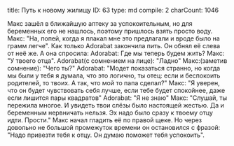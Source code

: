 title:          Путь к новому жилищу
ID:             63
type:           md
compile:        2
charCount:      1046


Макс зашёл в ближайшую аптеку за успокоительным, но для беременных его не нашлось, поэтому пришлось взять просто воду.
Макс: "На, попей, когда я плакал мне это предлагали и вроде было на грамм легче".
Как только Adorabat закончила пить. Он обнял её слева от неё же. А она спросила:
Adorabat: Где мы теперь будем жить? 
Макс: "У твоего отца".
Adorabat(с сомнением на лице): "Ладно"
Макс:(заметив сомнение): "Чего ты?"
Adorabat: "Модет показаться странно, но когда мы были у тебя я думала, что это логично, ты отец: если и беспокоить родителей, то твоих. А так, что мой то папа сделал?"
Макс: "Я уверен, что он будет чувствовать себя лучше, если тебе будет спокойнее, даже если лишится пары квадратов"
Adorabat: "Я не знаю" 
Макс: "Слушай, ты пережила многое. И увидеть твои слёзы было настоящей жестью. Да и беременным нервничать нельзя. Эх надо было сразу к твоему отцу идти. Прости."
Макс начал гладить её по правой щеке. Но через довольно не большой промежуток времени он остановился с фразой: "Надо привезти тебя к отцу. Он думаю поможет тебя успокоить".